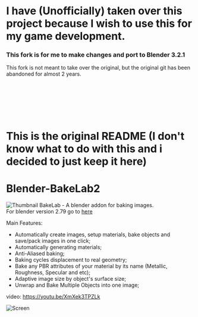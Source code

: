 # I have (Unofficially) taken over this project because I wish to use this for my game development.
### This fork is for me to make changes and port to Blender 3.2.1
This fork is not meant to take over the original, but the original git has been abandoned for almost 2 years.
<br>
<br>
<br>
<br>
<br>
<br>
<br>
# This is the original README (I don't know what to do with this and i decided to just keep it here)
# Blender-BakeLab2
![Thumbnail](bakelab_thumbnail_text_logo_small.jpg)
BakeLab - A blender addon for baking images.<br>
For blender version 2.79 go to [here](https://github.com/Shahzod114/Bakelab-Blender-addon)

Main Features:
* Automatically create images, setup materials, bake objects and save/pack images in one click;
* Automatically generating materials;
* Anti-Aliased baking;
* Baking cycles displacement to real geometry;
* Bake any PBR attributes of your material by its name (Metallic, Roughness, Specular and etc);
* Adaptive image size by object's surface size;
* Unwrap and Bake Multiple Objects into one image;

video:
https://youtu.be/XmXek3TPZLk

![Screen](bakelab_screen.png)
